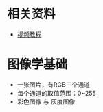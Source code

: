 # 相关资料

- [视频教程](https://www.bilibili.com/video/BV1i54y1m7tw)





# 图像学基础

- 一张图片，有RGB三个通道
- 每个通道的取值范围：0~255
- 彩色图像 与 灰度图像







